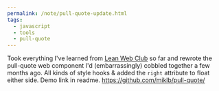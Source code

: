 ```yaml
---
permalink: /note/pull-quote-update.html
tags:
  - javascript
  - tools
  - pull-quote
---
```


Took everything I've learned from
 [Lean Web Club](https://leanwebclub.com) so far and rewrote the pull-quote web component I'd (embarrassingly) cobbled together a few months ago. All kinds of style hooks & added the `right` attribute to float either side. Demo link in readme. https://github.com/miklb/pull-quote/

<a class="u-bridgy-fed" href="https://fed.brid.gy/" hidden="from-humans"></a>

